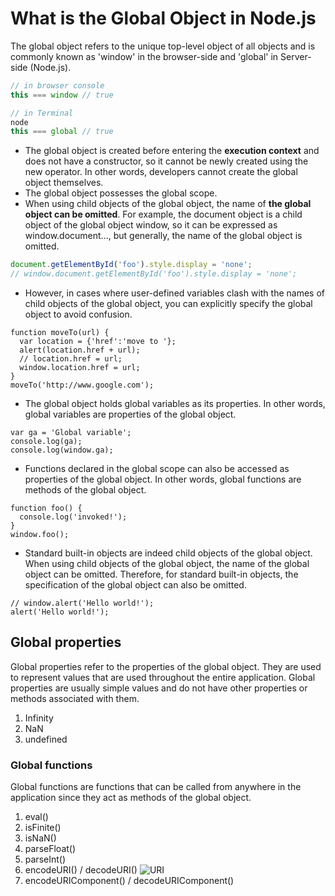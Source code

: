 # What is the Global Object in Node.js
The global object refers to the unique top-level object of all objects and is commonly known as 'window' in the browser-side and 'global' in Server-side (Node.js).

```javascript
// in browser console
this === window // true

// in Terminal
node
this === global // true
```
- The global object is created before entering the **execution context** and does not have a constructor, so it cannot be newly created using the new operator. In other words, developers cannot create the global object themselves.
- The global object possesses the global scope.
- When using child objects of the global object, the name of **the global object can be omitted**. For example, the document object is a child object of the global object window, so it can be expressed as window.document..., but generally, the name of the global object is omitted.
```javascript
document.getElementById('foo').style.display = 'none';
// window.document.getElementById('foo').style.display = 'none';
```
- However, in cases where user-defined variables clash with the names of child objects of the global object, you can explicitly specify the global object to avoid confusion.
```
function moveTo(url) {
  var location = {'href':'move to '};
  alert(location.href + url);
  // location.href = url;
  window.location.href = url;
}
moveTo('http://www.google.com');
```
- The global object holds global variables as its properties. In other words, global variables are properties of the global object.
```
var ga = 'Global variable';
console.log(ga);
console.log(window.ga);
```
- Functions declared in the global scope can also be accessed as properties of the global object. In other words, global functions are methods of the global object.
```
function foo() {
  console.log('invoked!');
}
window.foo();
```
- Standard built-in objects are indeed child objects of the global object. When using child objects of the global object, the name of the global object can be omitted. Therefore, for standard built-in objects, the specification of the global object can also be omitted.
```
// window.alert('Hello world!');
alert('Hello world!');
```
## Global properties
Global properties refer to the properties of the global object. They are used to represent values that are used throughout the entire application. Global properties are usually simple values and do not have other properties or methods associated with them.
1. Infinity
2. NaN
3. undefined
### Global functions
Global functions are functions that can be called from anywhere in the application since they act as methods of the global object.
1. eval()
2. isFinite()
3. isNaN()
4. parseFloat()
5. parseInt()
6. encodeURI() / decodeURI()
![URI](https://poiemaweb.com/img/uri.png)
7. encodeURIComponent() / decodeURIComponent()



